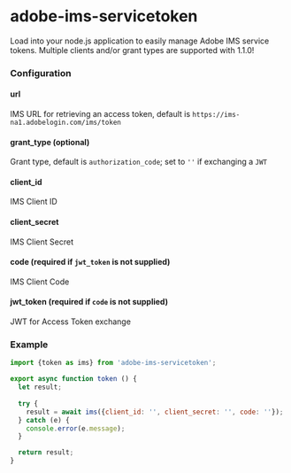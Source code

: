 # adobe-ims-servicetoken
Load into your node.js application to easily manage Adobe IMS service tokens. Multiple clients and/or grant types are supported with 1.1.0!

### Configuration
#### url
IMS URL for retrieving an access token, default is `https://ims-na1.adobelogin.com/ims/token`

#### grant_type (optional)
Grant type, default is `authorization_code`; set to `''` if exchanging a `JWT`

#### client_id
IMS Client ID

#### client_secret
IMS Client Secret

#### code (required if `jwt_token` is not supplied)
IMS Client Code

#### jwt_token (required if `code` is not supplied)
JWT for Access Token exchange

### Example
```javascript
import {token as ims} from 'adobe-ims-servicetoken';

export async function token () {
  let result;
  
  try {
    result = await ims({client_id: '', client_secret: '', code: ''});
  } catch (e) {
    console.error(e.message);
  }

  return result;
}
```
